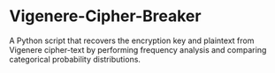 # Vigenere-Cipher-Breaker
A Python script that recovers the encryption key and plaintext from Vigenere cipher-text by performing frequency analysis and comparing categorical probability distributions.
